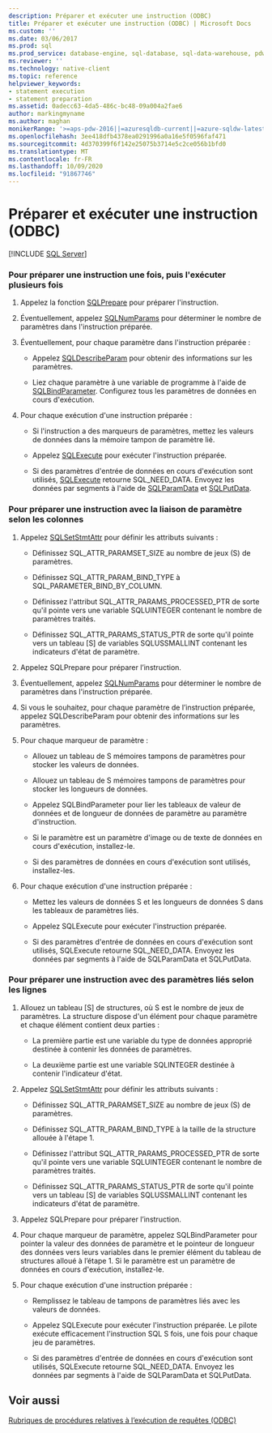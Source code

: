 ```yaml
---
description: Préparer et exécuter une instruction (ODBC)
title: Préparer et exécuter une instruction (ODBC) | Microsoft Docs
ms.custom: ''
ms.date: 03/06/2017
ms.prod: sql
ms.prod_service: database-engine, sql-database, sql-data-warehouse, pdw
ms.reviewer: ''
ms.technology: native-client
ms.topic: reference
helpviewer_keywords:
- statement execution
- statement preparation
ms.assetid: 0adecc63-4da5-486c-bc48-09a004a2fae6
author: markingmyname
ms.author: maghan
monikerRange: '>=aps-pdw-2016||=azuresqldb-current||=azure-sqldw-latest||>=sql-server-2016||=sqlallproducts-allversions||>=sql-server-linux-2017||=azuresqldb-mi-current'
ms.openlocfilehash: 3ee418dfb4378ea0291996a0a16e5f0596faf471
ms.sourcegitcommit: 4d370399f6f142e25075b3714e5c2ce056b1bfd0
ms.translationtype: MT
ms.contentlocale: fr-FR
ms.lasthandoff: 10/09/2020
ms.locfileid: "91867746"
---
```

# <a name="prepare-and-execute-a-statement-odbc"></a>Préparer et exécuter une instruction (ODBC)
[!INCLUDE [SQL Server](../../../includes/applies-to-version/sql-asdb-asdbmi-asa-pdw.md)]

    
### <a name="to-prepare-a-statement-once-and-then-execute-it-multiple-times"></a>Pour préparer une instruction une fois, puis l'exécuter plusieurs fois  
  
1.  Appelez la fonction [SQLPrepare](../../../odbc/reference/syntax/sqlprepare-function.md) pour préparer l'instruction.  
  
2.  Éventuellement, appelez [SQLNumParams](../../../odbc/reference/syntax/sqlnumparams-function.md) pour déterminer le nombre de paramètres dans l'instruction préparée.  
  
3.  Éventuellement, pour chaque paramètre dans l'instruction préparée :  
  
    -   Appelez [SQLDescribeParam](../../../relational-databases/native-client-odbc-api/sqldescribeparam.md) pour obtenir des informations sur les paramètres.  
  
    -   Liez chaque paramètre à une variable de programme à l'aide de [SQLBindParameter](../../../relational-databases/native-client-odbc-api/sqlbindparameter.md). Configurez tous les paramètres de données en cours d'exécution.  
  
4.  Pour chaque exécution d'une instruction préparée :  
  
    -   Si l'instruction a des marqueurs de paramètres, mettez les valeurs de données dans la mémoire tampon de paramètre lié.  
  
    -   Appelez [SQLExecute](../../../odbc/reference/syntax/sqlexecute-function.md) pour exécuter l'instruction préparée.  
  
    -   Si des paramètres d'entrée de données en cours d'exécution sont utilisés, [SQLExecute](../../../odbc/reference/syntax/sqlexecute-function.md) retourne SQL_NEED_DATA. Envoyez les données par segments à l'aide de [SQLParamData](../../../odbc/reference/syntax/sqlparamdata-function.md) et [SQLPutData](../../../relational-databases/native-client-odbc-api/sqlputdata.md).  
  
### <a name="to-prepare-a-statement-with-column-wise-parameter-binding"></a>Pour préparer une instruction avec la liaison de paramètre selon les colonnes  
  
1.  Appelez [SQLSetStmtAttr](../../../relational-databases/native-client-odbc-api/sqlsetstmtattr.md) pour définir les attributs suivants :  
  
    -   Définissez SQL_ATTR_PARAMSET_SIZE au nombre de jeux (S) de paramètres.  
  
    -   Définissez SQL_ATTR_PARAM_BIND_TYPE à SQL_PARAMETER_BIND_BY_COLUMN.  
  
    -   Définissez l'attribut SQL_ATTR_PARAMS_PROCESSED_PTR de sorte qu'il pointe vers une variable SQLUINTEGER contenant le nombre de paramètres traités.  
  
    -   Définissez SQL_ATTR_PARAMS_STATUS_PTR de sorte qu'il pointe vers un tableau [S] de variables SQLUSSMALLINT contenant les indicateurs d'état de paramètre.  
  
2.  Appelez SQLPrepare pour préparer l’instruction.  
  
3.  Éventuellement, appelez [SQLNumParams](../../../odbc/reference/syntax/sqlnumparams-function.md) pour déterminer le nombre de paramètres dans l'instruction préparée.  
  
4.  Si vous le souhaitez, pour chaque paramètre de l’instruction préparée, appelez SQLDescribeParam pour obtenir des informations sur les paramètres.  
  
5.  Pour chaque marqueur de paramètre :  
  
    -   Allouez un tableau de S mémoires tampons de paramètres pour stocker les valeurs de données.  
  
    -   Allouez un tableau de S mémoires tampons de paramètres pour stocker les longueurs de données.  
  
    -   Appelez SQLBindParameter pour lier les tableaux de valeur de données et de longueur de données de paramètre au paramètre d'instruction.  
  
    -   Si le paramètre est un paramètre d'image ou de texte de données en cours d'exécution, installez-le.  
  
    -   Si des paramètres de données en cours d'exécution sont utilisés, installez-les.  
  
6.  Pour chaque exécution d'une instruction préparée :  
  
    -   Mettez les valeurs de données S et les longueurs de données S dans les tableaux de paramètres liés.  
  
    -   Appelez SQLExecute pour exécuter l'instruction préparée.  
  
    -   Si des paramètres d'entrée de données en cours d'exécution sont utilisés, SQLExecute retourne SQL_NEED_DATA. Envoyez les données par segments à l'aide de SQLParamData et SQLPutData.  
  
### <a name="to-prepare-a-statement-with-row-wise-bound-parameters"></a>Pour préparer une instruction avec des paramètres liés selon les lignes  
  
1.  Allouez un tableau [S] de structures, où S est le nombre de jeux de paramètres. La structure dispose d'un élément pour chaque paramètre et chaque élément contient deux parties :  
  
    -   La première partie est une variable du type de données approprié destinée à contenir les données de paramètres.  
  
    -   La deuxième partie est une variable SQLINTEGER destinée à contenir l'indicateur d'état.  
  
2.  Appelez [SQLSetStmtAttr](../../../relational-databases/native-client-odbc-api/sqlsetstmtattr.md) pour définir les attributs suivants :  
  
    -   Définissez SQL_ATTR_PARAMSET_SIZE au nombre de jeux (S) de paramètres.  
  
    -   Définissez SQL_ATTR_PARAM_BIND_TYPE à la taille de la structure allouée à l'étape 1.  
  
    -   Définissez l'attribut SQL_ATTR_PARAMS_PROCESSED_PTR de sorte qu'il pointe vers une variable SQLUINTEGER contenant le nombre de paramètres traités.  
  
    -   Définissez SQL_ATTR_PARAMS_STATUS_PTR de sorte qu'il pointe vers un tableau [S] de variables SQLUSSMALLINT contenant les indicateurs d'état de paramètre.  
  
3.  Appelez SQLPrepare pour préparer l’instruction.  
  
4.  Pour chaque marqueur de paramètre, appelez SQLBindParameter pour pointer la valeur des données de paramètre et le pointeur de longueur des données vers leurs variables dans le premier élément du tableau de structures alloué à l’étape 1. Si le paramètre est un paramètre de données en cours d'exécution, installez-le.  
  
5.  Pour chaque exécution d'une instruction préparée :  
  
    -   Remplissez le tableau de tampons de paramètres liés avec les valeurs de données.  
  
    -   Appelez SQLExecute pour exécuter l'instruction préparée. Le pilote exécute efficacement l'instruction SQL S fois, une fois pour chaque jeu de paramètres.  
  
    -   Si des paramètres d'entrée de données en cours d'exécution sont utilisés, SQLExecute retourne SQL_NEED_DATA. Envoyez les données par segments à l'aide de SQLParamData et SQLPutData.  
  
## <a name="see-also"></a>Voir aussi  
 [Rubriques de procédures relatives à l’exécution de requêtes &#40;ODBC&#41;](../../../relational-databases/native-client-odbc-how-to/execute-queries/executing-queries-how-to-topics-odbc.md)  
  
